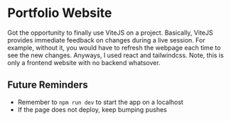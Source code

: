 # Portfolio Website

Got the opportunity to finally use ViteJS on a project. Basically, ViteJS provides immediate feedback on changes during a live session. For example, without it, you would have to refresh the webpage each time to see the new changes. Anyways, I used react and tailwindcss. Note, this is only a frontend website with no backend whatsover.

## Future Reminders

- Remember to `npm run dev` to start the app on a localhost
- If the page does not deploy, keep bumping pushes
